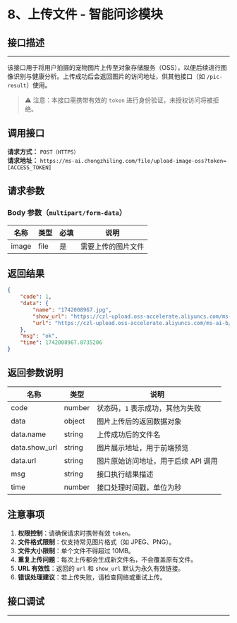 # 8、上传文件 - 智能问诊模块

## 接口描述
---
该接口用于将用户拍摄的宠物图片上传至对象存储服务（OSS），以便后续进行图像识别与健康分析。上传成功后会返回图片的访问地址，供其他接口（如 `/pic-result`）使用。

> ⚠️ 注意：本接口需携带有效的 `token` 进行身份验证，未授权访问将被拒绝。

## 调用接口
**请求方式：** `POST（HTTPS）`  
**请求地址：** `https://ms-ai.chongzhiling.com/file/upload-image-oss?token=[ACCESS_TOKEN]`

## 请求参数
### Body 参数（`multipart/form-data`）
| 名称            | 类型   | 必填 | 说明                  |
| --------------- | ------ | ---- | --------------------- |
| image           | file   | 是   | 需要上传的图片文件    |


## 返回结果
```json
{
    "code": 1,
    "data": {
        "name": "1742008967.jpg",
        "show_url": "https://czl-upload.oss-accelerate.aliyuncs.com/ms-ai-b/20250315/1742008967OKlfqRjb.jpg",
        "url": "https://czl-upload.oss-accelerate.aliyuncs.com/ms-ai-b/20250315/1742008967OKlfqRjb.jpg"
    },
    "msg": "ok",
    "time": 1742008967.8735206
}
```

## 返回参数说明
| 名称           | 类型    | 说明                                               |
|----------------|---------|----------------------------------------------------|
| code           | number  | 状态码，`1` 表示成功，其他为失败                  |
| data           | object  | 图片上传后的返回数据对象                           |
| data.name      | string  | 上传成功后的文件名                                 |
| data.show_url  | string  | 图片展示地址，用于前端预览                         |
| data.url       | string  | 图片原始访问地址，用于后续 API 调用                |
| msg            | string  | 接口执行结果描述                                   |
| time           | number  | 接口处理时间戳，单位为秒                           |

## 注意事项

1. **权限控制**：请确保请求时携带有效 `token`。
2. **文件格式限制**：仅支持常见图片格式（如 JPEG、PNG）。
3. **文件大小限制**：单个文件不得超过 10MB。
4. **重复上传问题**：每次上传都会生成新文件名，不会覆盖原有文件。
5. **URL 有效性**：返回的 `url` 和 `show_url` 默认为永久有效链接。
6. **错误处理建议**：若上传失败，请检查网络或重试上传。


## 接口调试
---
<script setup>  
import SwaggerUI from '../../../../src/components/SwaggerUI.vue'  
</script>  

<ClientOnly>  
  <SwaggerUI   
    tag="upload-image-oss"   
    type="post"   
    path="/file/upload-image-oss" 
    version="v2"  
  />  
</ClientOnly>


